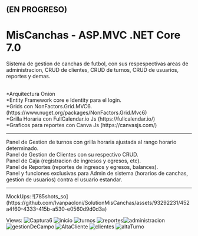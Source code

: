 <h2> (EN PROGRESO)</h2>
<h1> MisCanchas - ASP.MVC .NET Core 7.0 </h1>
<p>Sistema de gestion de canchas de futbol, con sus respespectivas areas de administracion, CRUD de clientes, CRUD de turnos, CRUD de usuarios, reportes y demas.</p>
<br/>
*Arquitectura Onion
<br/>
*Entity Framework core e Identity para el login.
<br/>
*Grids con NonFactors.Grid.MVC6. (https://www.nuget.org/packages/NonFactors.Grid.Mvc6)
<br/>
*Grilla Horaria con FullCalendar.io Js (https://fullcalendar.io/)
<br/>
*Graficos para reportes con  Canva Js (https://canvasjs.com/)

<hr/>
Panel de Gestion de turnos con grilla horaria ajustada al rango horario determinado. 
<br/>
Panel de Gestion de Clientes con su respectivo CRUD. 
<br/>
Panel de Caja (registracion de ingresos y egresos, etc).
<br/>
Panel de Reportes (reportes de ingresos y egresos, balances).
<br/>
Panel y funciones exclusivas para Admin de sistema (horarios de canchas, gestion de usuarios) contra el usuario estandar.
<hr/>
MockUps:
![785shots_so](https://github.com/Ivanpaoloni/SolutionMisCanchas/assets/93292231/452a4f60-4333-415b-a530-e0560d9d0d3a)


Views:
![Captura6](https://github.com/Ivanpaoloni/SolutionMisCanchas/assets/93292231/c17eb385-fbd2-4362-820e-8f1d3fc5ed06)
![inicio](https://github.com/Ivanpaoloni/SolutionMisCanchas/assets/93292231/2ecc5ea8-efbb-4283-84c0-707c58815eb4)
![turnos](https://github.com/Ivanpaoloni/SolutionMisCanchas/assets/93292231/0eb32a47-1454-480a-814a-38765f6dfc7e)
![reportes](https://github.com/Ivanpaoloni/SolutionMisCanchas/assets/93292231/1c06fa5c-de8f-4fba-9b2e-024366c4efa0)![administracion](https://github.com/Ivanpaoloni/SolutionMisCanchas/assets/93292231/f0e61def-ee54-4e17-84cc-4a70659b0ff7)
![gestionDeCampo](https://github.com/Ivanpaoloni/SolutionMisCanchas/assets/93292231/bd6cbaa7-30e4-478f-96e8-a21b7724c037)
![AltaCliente](https://github.com/Ivanpaoloni/SolutionMisCanchas/assets/93292231/839e7a77-ff4c-409e-a5b6-65f057929430)
![clientes](https://github.com/Ivanpaoloni/SolutionMisCanchas/assets/93292231/6cc427a2-dbfd-4f2a-a72e-1249dd9858cc)
![altaTurno](https://github.com/Ivanpaoloni/SolutionMisCanchas/assets/93292231/d4f0b6fe-378d-4d4b-99da-6527c780267c)

